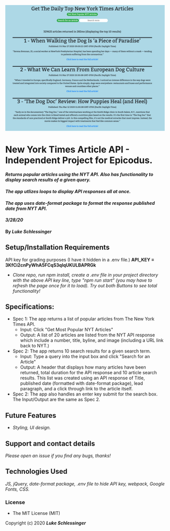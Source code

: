 ![Image description](/nyt-api.png)

# New York Times Article API - Independent Project for Epicodus. 

#### _Returns popular articles using the NYT API. Also has functionality to display search results of a given query._

#### _The app utlizes loops to display API responses all at once._

#### _The app uses date-format package to format the response published date from NYT API._


#### _3/28/20_

#### By _**Luke Schlessinger**_

## Setup/Installation Requirements
API key for grading purposes (I have it hidden in a .env file.) **API_KEY = 3KfCi2cnPyWhA5FCqS3qlqUKULBAPRGk**
* _Clone repo, run npm install, create a .env file in your project directory with the above API key line, type "npm run start" (you may have to refresh the page once for it to load). Try out both Buttons to see total functionality!_

## Specifications:
  * Spec 1: The app returns a list of popular articles from The New York Times API.
    + Input: Click "Get Most Popular NYT Articles"
    + Output: A list of 20 articles are listed from the NYT API response which include a number, title, byline, and image (including a URL link back to NYT.)
  * Spec 2: The app returns 10 search results for a given search term.
    + Input: Type a query into the input box and click "Search for an Article"
    + Output: A header that displays how many articles have been returned, total duration for the API response and 10 article search results. This list was created using an API response of Title, published date (formatted with date-format package), lead paragraph, and a click through link to the article itself.
  * Spec 2: The app also handles an enter key submit for the search box. The Input/Output are the same as Spec 2.
     
## Future Features
* _Styling, UI design._

## Support and contact details

_Please open an issue if you find any bugs, thanks!_

## Technologies Used

_JS, jQuery, date-format package, .env file to hide API key, webpack, Google Fonts,  CSS._

### License

* The MIT License (MIT) 

Copyright (c) 2020 **_Luke Schlessinger_**
